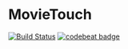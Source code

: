 # MovieTouch

[![Build Status](https://app.bitrise.io/app/1d2ebb0208126084/status.svg?token=QbbHZ_0yoUwfRr92XegxRA&branch=development)](https://app.bitrise.io/app/1d2ebb0208126084) [![codebeat badge](https://codebeat.co/badges/8ef077cd-2ff5-4c24-a299-3ceb8df45b12)](https://codebeat.co/projects/github-com-thiagosantiago-movietouch-development)

